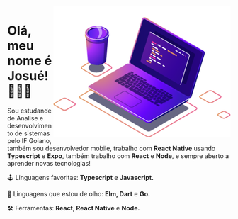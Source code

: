 <img src="https://github.com/JosueCesar/JosueCesar/blob/main/images/computer-illustration.png" min-width="400px" max-width="400px" width="400px" align="right" alt="Computador iuriCode">

<h1>Olá, meu nome é Josué! 🙋🏻‍♂️</h1>

<p align="left"> 
  Sou estudande de Analise e desenvolvimento de sistemas pelo IF Goiano, também sou desenvolvedor mobile, trabalho com <strong>React Native</strong> usando <strong>Typescript</strong> e <strong>Expo</strong>, também trabalho com <strong>React</strong> e <strong>Node</strong>, e sempre aberto a aprender novas tecnologias!
</p>

<p align="left">
  🕹 Linguagens favoritas: <strong>Typescript</strong> e <strong>Javascript.</strong>
</p>

<p align="left">
  🎯 Linguagens que estou de olho: <strong>Elm, Dart</strong> e <strong>Go.</strong>
</p>

<p align="left">
  🛠 Ferramentas: <strong>React, React Native</strong> e <strong>Node.</strong>
</p>